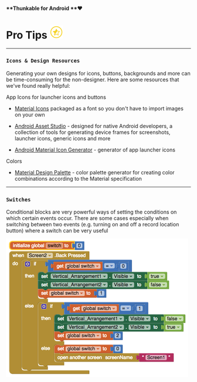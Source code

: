 #### **Thunkable for Android **❤

# Pro Tips ![](/assets/pro-tip-icon.png)

---

### `Icons & Design Resources`

Generating your own designs for icons, buttons, backgrounds and more can be time-consuming for the non-designer.  Here are some resources that we've found really helpful:

App Icons for launcher icons and buttons

* [Material Icons](https://material.io/icons/) packaged as a font so you don't have to import images on your own

* [Android Asset Studio](https://romannurik.github.io/AndroidAssetStudio/) - designed for native Android developers, a collection of tools for generating device frames for screenshots, launcher icons, generic icons and more

* [Android Material Icon Generator](https://www.gitbook.com/book/thunkable/thunkable-docs/edit#) - generator of app launcher icons

Colors

* [Material Design Palette](https://www.gitbook.com/book/thunkable/thunkable-docs/edit#) - color palette generator for creating color combinations according to the Material specification

---

### `Switches`

Conditional blocks are very powerful ways of setting the conditions on which certain events occur. There are some cases especially when switching between two events \(e.g. turning on and off a record location button\) where a switch can be very useful

![](/assets/switch-fig-1.png)

